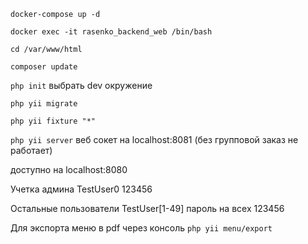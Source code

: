 `docker-compose up -d`

`docker exec -it rasenko_backend_web /bin/bash`

`cd /var/www/html`

`composer update`

`php init` выбрать dev окружение

`php yii migrate`

`php yii fixture "*"`

`php yii server` веб сокет на localhost:8081 (без групповой заказ не работает)

доступно на localhost:8080

Учетка админа TestUser0 123456

Остальные пользователи TestUser[1-49] пароль на всех 123456

Для экспорта меню в pdf через консоль `php yii menu/export`
